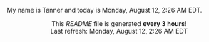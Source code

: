 My name is Tanner and today is Monday, August 12, 2:26 AM EDT.

<p align="center">This <i>README</i> file is generated <b>every 3 hours</b>!</br>Last refresh: Monday, August 12, 2:26 AM EDT<br /></p>
